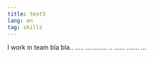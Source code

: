 ```yaml
---
title: test3
lang: en
tag: skills
---
```


I work in team bla bla.. ..... ............ .. ...... ....... ...
